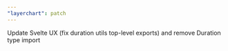 ```yaml
---
"layerchart": patch
---
```


Update Svelte UX (fix duration utils top-level exports) and remove Duration type import
